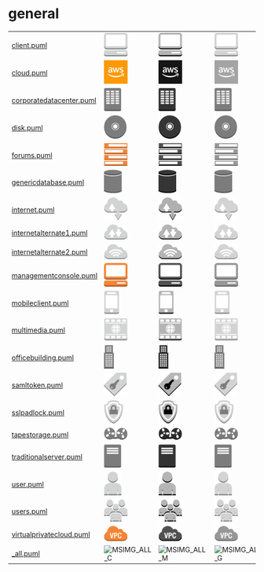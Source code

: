 # general

|   |   |   |   |
|---|---|---|---|
| [client.puml](client.puml) | ![MSIMG_CLIENT_C](client.png) | ![MSIMG_CLIENT_M](client_mono.png) | ![MSIMG_CLIENT_G](client_gray.png) | 
| [cloud.puml](cloud.puml) | ![MSIMG_CLOUD_C](cloud.png) | ![MSIMG_CLOUD_M](cloud_mono.png) | ![MSIMG_CLOUD_G](cloud_gray.png) | 
| [corporatedatacenter.puml](corporatedatacenter.puml) | ![MSIMG_CORPORATEDATACENTER_C](corporatedatacenter.png) | ![MSIMG_CORPORATEDATACENTER_M](corporatedatacenter_mono.png) | ![MSIMG_CORPORATEDATACENTER_G](corporatedatacenter_gray.png) | 
| [disk.puml](disk.puml) | ![MSIMG_DISK_C](disk.png) | ![MSIMG_DISK_M](disk_mono.png) | ![MSIMG_DISK_G](disk_gray.png) | 
| [forums.puml](forums.puml) | ![MSIMG_FORUMS_C](forums.png) | ![MSIMG_FORUMS_M](forums_mono.png) | ![MSIMG_FORUMS_G](forums_gray.png) | 
| [genericdatabase.puml](genericdatabase.puml) | ![MSIMG_GENERICDATABASE_C](genericdatabase.png) | ![MSIMG_GENERICDATABASE_M](genericdatabase_mono.png) | ![MSIMG_GENERICDATABASE_G](genericdatabase_gray.png) | 
| [internet.puml](internet.puml) | ![MSIMG_INTERNET_C](internet.png) | ![MSIMG_INTERNET_M](internet_mono.png) | ![MSIMG_INTERNET_G](internet_gray.png) | 
| [internetalternate1.puml](internetalternate1.puml) | ![MSIMG_INTERNETALTERNATE1_C](internetalternate1.png) | ![MSIMG_INTERNETALTERNATE1_M](internetalternate1_mono.png) | ![MSIMG_INTERNETALTERNATE1_G](internetalternate1_gray.png) | 
| [internetalternate2.puml](internetalternate2.puml) | ![MSIMG_INTERNETALTERNATE2_C](internetalternate2.png) | ![MSIMG_INTERNETALTERNATE2_M](internetalternate2_mono.png) | ![MSIMG_INTERNETALTERNATE2_G](internetalternate2_gray.png) | 
| [managementconsole.puml](managementconsole.puml) | ![MSIMG_MANAGEMENTCONSOLE_C](managementconsole.png) | ![MSIMG_MANAGEMENTCONSOLE_M](managementconsole_mono.png) | ![MSIMG_MANAGEMENTCONSOLE_G](managementconsole_gray.png) | 
| [mobileclient.puml](mobileclient.puml) | ![MSIMG_MOBILECLIENT_C](mobileclient.png) | ![MSIMG_MOBILECLIENT_M](mobileclient_mono.png) | ![MSIMG_MOBILECLIENT_G](mobileclient_gray.png) | 
| [multimedia.puml](multimedia.puml) | ![MSIMG_MULTIMEDIA_C](multimedia.png) | ![MSIMG_MULTIMEDIA_M](multimedia_mono.png) | ![MSIMG_MULTIMEDIA_G](multimedia_gray.png) | 
| [officebuilding.puml](officebuilding.puml) | ![MSIMG_OFFICEBUILDING_C](officebuilding.png) | ![MSIMG_OFFICEBUILDING_M](officebuilding_mono.png) | ![MSIMG_OFFICEBUILDING_G](officebuilding_gray.png) | 
| [samltoken.puml](samltoken.puml) | ![MSIMG_SAMLTOKEN_C](samltoken.png) | ![MSIMG_SAMLTOKEN_M](samltoken_mono.png) | ![MSIMG_SAMLTOKEN_G](samltoken_gray.png) | 
| [sslpadlock.puml](sslpadlock.puml) | ![MSIMG_SSLPADLOCK_C](sslpadlock.png) | ![MSIMG_SSLPADLOCK_M](sslpadlock_mono.png) | ![MSIMG_SSLPADLOCK_G](sslpadlock_gray.png) | 
| [tapestorage.puml](tapestorage.puml) | ![MSIMG_TAPESTORAGE_C](tapestorage.png) | ![MSIMG_TAPESTORAGE_M](tapestorage_mono.png) | ![MSIMG_TAPESTORAGE_G](tapestorage_gray.png) | 
| [traditionalserver.puml](traditionalserver.puml) | ![MSIMG_TRADITIONALSERVER_C](traditionalserver.png) | ![MSIMG_TRADITIONALSERVER_M](traditionalserver_mono.png) | ![MSIMG_TRADITIONALSERVER_G](traditionalserver_gray.png) | 
| [user.puml](user.puml) | ![MSIMG_USER_C](user.png) | ![MSIMG_USER_M](user_mono.png) | ![MSIMG_USER_G](user_gray.png) | 
| [users.puml](users.puml) | ![MSIMG_USERS_C](users.png) | ![MSIMG_USERS_M](users_mono.png) | ![MSIMG_USERS_G](users_gray.png) | 
| [virtualprivatecloud.puml](virtualprivatecloud.puml) | ![MSIMG_VIRTUALPRIVATECLOUD_C](virtualprivatecloud.png) | ![MSIMG_VIRTUALPRIVATECLOUD_M](virtualprivatecloud_mono.png) | ![MSIMG_VIRTUALPRIVATECLOUD_G](virtualprivatecloud_gray.png) | 
| [_all.puml](_all.puml) | ![MSIMG_ALL_C](_all.png) | ![MSIMG_ALL_M](_all_mono.png) | ![MSIMG_ALL_G](_all_gray.png) | 
